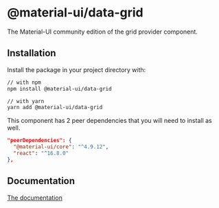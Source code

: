 # @material-ui/data-grid

The Material-UI community edition of the grid provider component.

## Installation

Install the package in your project directory with:

```sh
// with npm
npm install @material-ui/data-grid

// with yarn
yarn add @material-ui/data-grid
```

This component has 2 peer dependencies that you will need to install as well.

```json
"peerDependencies": {
  "@material-ui/core": "^4.9.12",
  "react": "^16.8.0"
},
```

## Documentation

<!-- TODO: to be fixed -->
[The documentation](https://material-ui.com/components/data-grid/)
